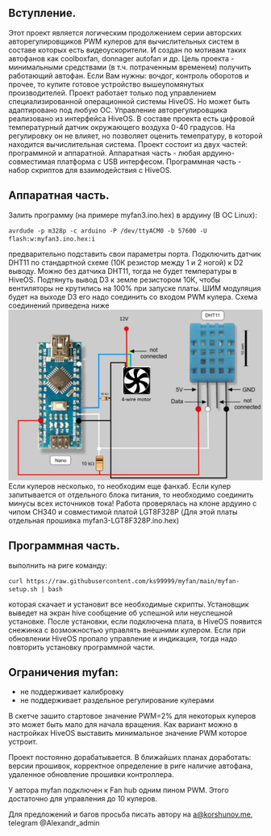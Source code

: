 ## Вступление.
Этот проект является логическим продолжением серии авторских авторегулировщиков PWM кулеров для вычислительных систем в составе которых есть видеоускорители.
И создан по мотивам таких автофанов как coolboxfan, donnager autofan и др.
Цель проекта - минимальными средствами (в т.ч. потраченным временем) получить работающий автофан.
Если Вам нужны: вочдог, контроль оборотов и прочее, то купите готовое устройство вышеупомянутых производителей.
Проект работает только под управлением специализированной операционной системы HiveOS. Но может быть адаптировано под любую ОС.
Управление авторегулировщика реализовано из интерфейса HiveOS. В составе проекта есть цифровой температурный датчик окружающего воздуха 0-40 градусов. На регулировку он не влияет, но позволяет оценить темепратуру, в которой находится вычислительная система.
Проект состоит из двух частей: программной и аппаратной.
Аппаратная часть - любая ардуино-совместимая платформа с USB интерфесом.
Программная часть - набор скриптов для взаимодействия с HiveOS.

## Аппаратная часть.
Залить программу (на примере myfan3.ino.hex) в ардуину (В ОС Linux):
```
avrdude -p m328p -c arduino -P /dev/ttyACM0 -b 57600 -U flash:w:myfan3.ino.hex:i
```
предварительно подставить свои параметры порта.
Подключить датчик DHT11 по стандартной схеме (10К резистор между 1 и 2 ногой) к D2 выводу.
Можно без датчика DHT11, тогда не будет температуры в HiveOS.
Подтянуть вывод D3 к земле резистором 10К, чтобы вентиляторы не крутились на 100% при запуске платы.
ШИМ модуляция будет на выходе D3 его надо соединить со входом PWM кулера.
Схема соединений приведена ниже
![myfan](https://github.com/ks99999/myfan/blob/0095ab056df4dfadf17318cc23f42f077498bd6c/myfan%20circuit.png)
Если кулеров несколько, то необходим еще фанхаб.
Если кулер запитывается от отдельного блока питания, то необходимо соединить минусы всех источников тока!
Работа проверялась на клоне ардуино с чипом CH340 и совместимой платой LGT8F328P (Для этой платы отдельная прошивка myfan3-LGT8F328P.ino.hex)

## Программная часть.
выполнить на риге команду:
```
curl https://raw.githubusercontent.com/ks99999/myfan/main/myfan-setup.sh | bash
```
которая скачает и установит все необходимые скрипты.
Установщик выведет на экран hive сообщение об успешной или неуспешной установке.
После установки, если подключена плата, в HiveOS появится снежинка с возможностью управлять внешними кулером.
Если при обновлении HiveOS пропало управление и индикация, тогда надо повторить установку программной части.

## Ограничения myfan:
* не поддерживает калибровку
* не поддерживает раздельное регулирование кулерами

В скетче зашито стартовое значение PWM=2% для некоторых кулеров это может быть мало для начала вращения.
Как вариант можно в настройках HiveOS выставить минимальное значение PWM которое устроит.

Проект постоянно дорабатывается.
В ближайших планах доработать: версии прошивок, корректное определение в риге наличие автофана, удаленное обновление прошивки контроллера.

У автора myfan подключен к Fan hub одним пином PWM. Этого достаточно для управления до 10 кулеров.

Для предложений и багов просьба писать автору на a@korshunov.me,  telegram @Alexandr_admin

